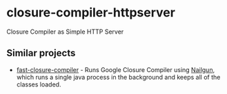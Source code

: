 closure-compiler-httpserver
===========================

Closure Compiler as Simple HTTP Server

## Similar projects ##

  * [fast-closure-compiler][1] - Runs Google Closure Compiler using [Nailgun][2], which runs a single java process in the background and keeps all of the classes loaded.


  [1]: https://github.com/Jimdo/fast-closure-compiler
  [2]: http://www.martiansoftware.com/nailgun/
